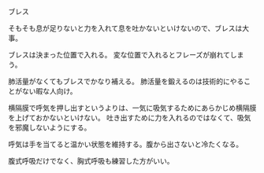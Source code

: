 ブレス

そもそも息が足りないと力を入れて息を吐かないといけないので、ブレスは大事。

ブレスは決まった位置で入れる。
変な位置で入れるとフレーズが崩れてしまう。

肺活量がなくてもブレスでかなり補える。
肺活量を鍛えるのは技術的にやることがない暇な人向け。

横隔膜で呼気を押し出すというよりは、一気に吸気するためにあらかじめ横隔膜を上げておかないといけない。
吐き出すために力を入れるのではなくて、吸気を邪魔しないようにする。

呼気は手を当てると温かい状態を維持する。腹から出さないと冷たくなる。

腹式呼吸だけでなく、胸式呼吸も練習した方がいい。

